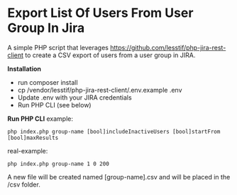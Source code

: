 # Export List Of Users From User Group In Jira
A simple PHP script that leverages https://github.com/lesstif/php-jira-rest-client 
to create a CSV export of users from a user group in JIRA.

**Installation**
* run composer install
* cp /vendor/lesstif/php-jira-rest-client/.env.example .env
* Update .env with your JIRA credentials
* Run PHP CLI (see below)

**Run PHP CLI**
example:
```
php index.php group-name [bool]includeInactiveUsers [bool]startFrom [bool]maxResults
```

real-example:
```
php index.php group-name 1 0 200
```

A new file will be created named [group-name].csv and will be placed in the /csv folder.